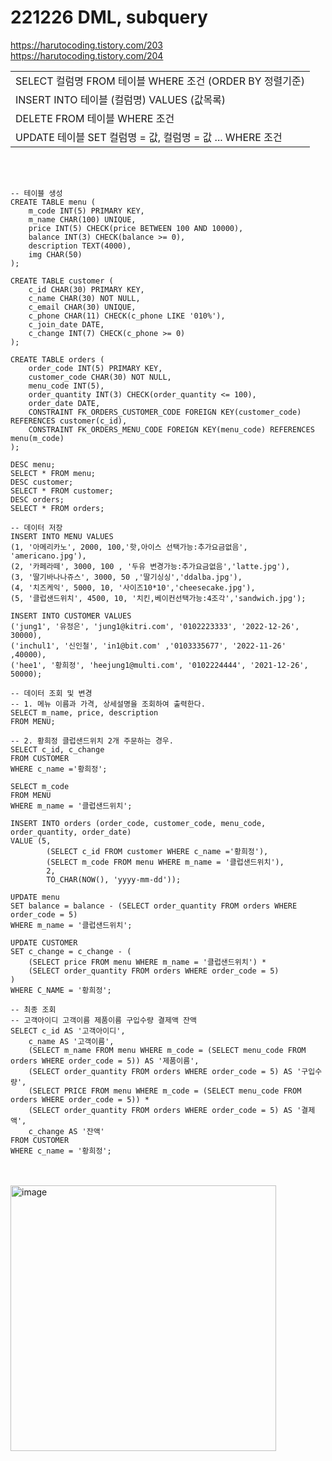 # 221226 DML, subquery

https://harutocoding.tistory.com/203<br/>
https://harutocoding.tistory.com/204

 
<table>
  <tr>
    <td>SELECT 컬럼명 FROM 테이블 WHERE 조건 (ORDER BY 정렬기준)</td>
  </tr>
  <tr>
    <td>INSERT INTO 테이블 (컬럼명) VALUES (값목록)</td>
  </tr>  
  <tr>
    <td>DELETE FROM 테이블 WHERE 조건</td>
  </tr>  
  <tr>
    <td>UPDATE 테이블 SET 컬럼명 = 값, 컬럼명 = 값 ... WHERE 조건</td>
  </tr>
</table>
 <br><br>

 
```
-- 테이블 생성
CREATE TABLE menu (
	m_code INT(5) PRIMARY KEY,
	m_name CHAR(100) UNIQUE,
	price INT(5) CHECK(price BETWEEN 100 AND 10000),
	balance INT(3) CHECK(balance >= 0),
	description TEXT(4000),
	img CHAR(50)
);

CREATE TABLE customer (
	c_id CHAR(30) PRIMARY KEY,
	c_name CHAR(30) NOT NULL,
	c_email CHAR(30) UNIQUE,
	c_phone CHAR(11) CHECK(c_phone LIKE '010%'),
	c_join_date DATE,
	c_change INT(7) CHECK(c_phone >= 0)
);

CREATE TABLE orders (
	order_code INT(5) PRIMARY KEY,
	customer_code CHAR(30) NOT NULL,
	menu_code INT(5),
	order_quantity INT(3) CHECK(order_quantity <= 100),
	order_date DATE,
	CONSTRAINT FK_ORDERS_CUSTOMER_CODE FOREIGN KEY(customer_code) REFERENCES customer(c_id),
	CONSTRAINT FK_ORDERS_MENU_CODE FOREIGN KEY(menu_code) REFERENCES menu(m_code)
);

DESC menu;
SELECT * FROM menu;
DESC customer;
SELECT * FROM customer;
DESC orders;
SELECT * FROM orders;

-- 데이터 저장
INSERT INTO MENU VALUES 
(1, '아메리카노', 2000, 100,'핫,아이스 선택가능:추가요금없음', 'americano.jpg'),
(2, '카페라떼', 3000, 100 , '두유 변경가능:추가요금없음','latte.jpg'),
(3, '딸기바나나쥬스', 3000, 50 ,'딸기싱싱','ddalba.jpg'),
(4, '치즈케익', 5000, 10, '사이즈10*10','cheesecake.jpg'),
(5, '클럽샌드위치', 4500, 10, '치킨,베이컨선택가능:4조각','sandwich.jpg');

INSERT INTO CUSTOMER VALUES
('jung1', '유정은', 'jung1@kitri.com', '0102223333', '2022-12-26', 30000),
('inchul1', '신인철', 'in1@bit.com' ,'0103335677', '2022-11-26' ,40000),
('hee1', '황희정', 'heejung1@multi.com', '0102224444', '2021-12-26', 50000);

-- 데이터 조회 및 변경
-- 1. 메뉴 이름과 가격, 상세설명을 조회하여 출력한다.
SELECT m_name, price, description
FROM MENU;

-- 2. 황희정 클럽샌드위치 2개 주문하는 경우.
SELECT c_id, c_change
FROM CUSTOMER
WHERE c_name ='황희정';

SELECT m_code
FROM MENU
WHERE m_name = '클럽샌드위치';

INSERT INTO orders (order_code, customer_code, menu_code, order_quantity, order_date)
VALUE (5,
		(SELECT c_id FROM customer WHERE c_name ='황희정'), 
		(SELECT m_code FROM menu WHERE m_name = '클럽샌드위치'), 
		2, 
		TO_CHAR(NOW(), 'yyyy-mm-dd'));

UPDATE menu
SET balance = balance - (SELECT order_quantity FROM orders WHERE order_code = 5)
WHERE m_name = '클럽샌드위치';

UPDATE CUSTOMER
SET c_change = c_change - (
	(SELECT price FROM menu WHERE m_name = '클럽샌드위치') * 
	(SELECT order_quantity FROM orders WHERE order_code = 5)
)
WHERE C_NAME = '황희정';

-- 최종 조회 
-- 고객아이디 고객이름 제품이름 구입수량 결제액 잔액 
SELECT c_id AS '고객아이디', 
	c_name AS '고객이름', 
	(SELECT m_name FROM menu WHERE m_code = (SELECT menu_code FROM orders WHERE order_code = 5)) AS '제품이름', 
	(SELECT order_quantity FROM orders WHERE order_code = 5) AS '구입수량',
	(SELECT PRICE FROM menu WHERE m_code = (SELECT menu_code FROM orders WHERE order_code = 5)) * 
	(SELECT order_quantity FROM orders WHERE order_code = 5) AS '결제액', 
	c_change AS '잔액'
FROM CUSTOMER
WHERE c_name = '황희정';
```
<br><br>
<img width="425" alt="image" src="https://user-images.githubusercontent.com/107450834/209539791-fa73d4d3-3fae-483c-aee1-5f29778ac668.png">














